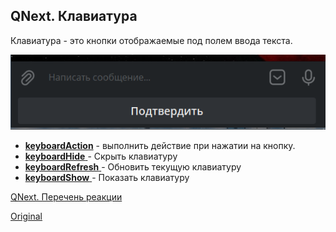 ## QNext. Клавиатура

Клавиатура - это кнопки отображаемые под полем ввода текста. 


![](./1.png)
 * [**keyboardAction**](/docs-test/ph/reactions/keyboardaction) - выполнить действие при нажатии на кнопку.
 * [**keyboardHide** ](/docs-test/ph/reactions/keyboardhide)- Скрыть клавиатуру
 * [**keyboardRefresh** ](/docs-test/ph/reactions/keyboardrefresh)- Обновить текущую клавиатуру
 * [**keyboardShow** ](/docs-test/ph/reactions/keyboardshow)- Показать клавиатуру



[QNext. Перечень реакции](/docs-test/ph/reactions)
  
[Original](https://telegra.ph/QNext-admin-keyboard-about-05-08)